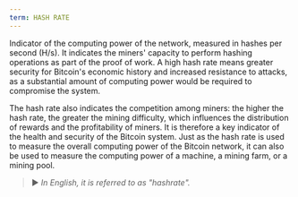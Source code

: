 ```yaml
---
term: HASH RATE
---
```


Indicator of the computing power of the network, measured in hashes per second (H/s). It indicates the miners' capacity to perform hashing operations as part of the proof of work. A high hash rate means greater security for Bitcoin's economic history and increased resistance to attacks, as a substantial amount of computing power would be required to compromise the system.

The hash rate also indicates the competition among miners: the higher the hash rate, the greater the mining difficulty, which influences the distribution of rewards and the profitability of miners. It is therefore a key indicator of the health and security of the Bitcoin system. Just as the hash rate is used to measure the overall computing power of the Bitcoin network, it can also be used to measure the computing power of a machine, a mining farm, or a mining pool.

> ► *In English, it is referred to as "hashrate".*